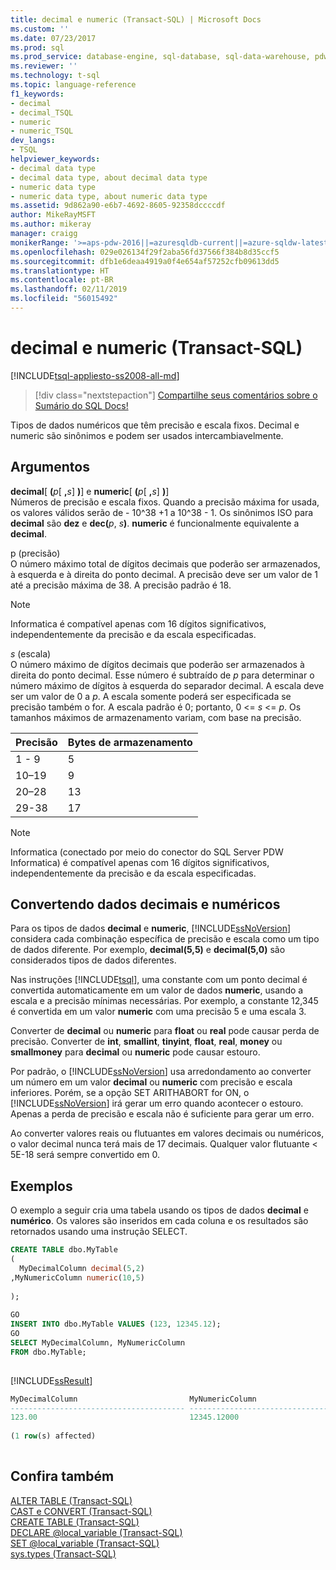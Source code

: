 ```yaml
---
title: decimal e numeric (Transact-SQL) | Microsoft Docs
ms.custom: ''
ms.date: 07/23/2017
ms.prod: sql
ms.prod_service: database-engine, sql-database, sql-data-warehouse, pdw
ms.reviewer: ''
ms.technology: t-sql
ms.topic: language-reference
f1_keywords:
- decimal
- decimal_TSQL
- numeric
- numeric_TSQL
dev_langs:
- TSQL
helpviewer_keywords:
- decimal data type
- decimal data type, about decimal data type
- numeric data type
- numeric data type, about numeric data type
ms.assetid: 9d862a90-e6b7-4692-8605-92358dccccdf
author: MikeRayMSFT
ms.author: mikeray
manager: craigg
monikerRange: '>=aps-pdw-2016||=azuresqldb-current||=azure-sqldw-latest||>=sql-server-2016||=sqlallproducts-allversions||>=sql-server-linux-2017||=azuresqldb-mi-current'
ms.openlocfilehash: 029e026134f29f2aba56fd37566f384b8d35ccf5
ms.sourcegitcommit: dfb1e6deaa4919a0f4e654af57252cfb09613dd5
ms.translationtype: HT
ms.contentlocale: pt-BR
ms.lasthandoff: 02/11/2019
ms.locfileid: "56015492"
---
```

# <a name="decimal-and-numeric-transact-sql"></a>decimal e numeric (Transact-SQL)
[!INCLUDE[tsql-appliesto-ss2008-all-md](../../includes/tsql-appliesto-ss2008-all-md.md)]

> [!div class="nextstepaction"]
> [Compartilhe seus comentários sobre o Sumário do SQL Docs!](https://aka.ms/sqldocsurvey)

Tipos de dados numéricos que têm precisão e escala fixos. Decimal e numeric são sinônimos e podem ser usados intercambiavelmente.
  
## <a name="arguments"></a>Argumentos  
**decimal**[ **(**_p_[ **,**_s_] **)**] e **numeric**[ **(**_p_[ **,**_s_] **)**]  
Números de precisão e escala fixos. Quando a precisão máxima for usada, os valores válidos serão de - 10^38 +1 a 10^38 - 1. Os sinônimos ISO para **decimal** são **dez** e **dec(**_p_, _s_**)**. **numeric** é funcionalmente equivalente a **decimal**.
  
p (precisão)  
O número máximo total de dígitos decimais que poderão ser armazenados, à esquerda e à direita do ponto decimal. A precisão deve ser um valor de 1 até a precisão máxima de 38. A precisão padrão é 18.
  
> [!NOTE]  
>  Informatica é compatível apenas com 16 dígitos significativos, independentemente da precisão e da escala especificadas.  
  
*s* (escala)  
O número máximo de dígitos decimais que poderão ser armazenados à direita do ponto decimal. Esse número é subtraído de *p* para determinar o número máximo de dígitos à esquerda do separador decimal. A escala deve ser um valor de 0 a *p*. A escala somente poderá ser especificada se precisão também o for. A escala padrão é 0; portanto, 0 <= *s* \<= *p*. Os tamanhos máximos de armazenamento variam, com base na precisão.
  
|Precisão|Bytes de armazenamento|  
|---|---|
|1 - 9|5|  
|10–19|9|  
|20–28|13|  
|29-38|17|  
  
> [!NOTE]  
>  Informatica (conectado por meio do conector do SQL Server PDW Informatica) é compatível apenas com 16 dígitos significativos, independentemente da precisão e da escala especificadas.  
  
## <a name="converting-decimal-and-numeric-data"></a>Convertendo dados decimais e numéricos
Para os tipos de dados **decimal** e **numeric**, [!INCLUDE[ssNoVersion](../../includes/ssnoversion-md.md)] considera cada combinação específica de precisão e escala como um tipo de dados diferente. Por exemplo, **decimal(5,5)** e **decimal(5,0)** são considerados tipos de dados diferentes.
  
Nas instruções [!INCLUDE[tsql](../../includes/tsql-md.md)], uma constante com um ponto decimal é convertida automaticamente em um valor de dados **numeric**, usando a escala e a precisão mínimas necessárias. Por exemplo, a constante 12,345 é convertida em um valor **numeric** com uma precisão 5 e uma escala 3.
  
Converter de **decimal** ou **numeric** para **float** ou **real** pode causar perda de precisão. Converter de **int**, **smallint**, **tinyint**, **float**, **real**, **money** ou **smallmoney** para **decimal** ou **numeric** pode causar estouro.
  
Por padrão, o [!INCLUDE[ssNoVersion](../../includes/ssnoversion-md.md)] usa arredondamento ao converter um número em um valor **decimal** ou **numeric** com precisão e escala inferiores. Porém, se a opção SET ARITHABORT for ON, o [!INCLUDE[ssNoVersion](../../includes/ssnoversion-md.md)] irá gerar um erro quando acontecer o estouro. Apenas a perda de precisão e escala não é suficiente para gerar um erro.
  
Ao converter valores reais ou flutuantes em valores decimais ou numéricos, o valor decimal nunca terá mais de 17 decimais. Qualquer valor flutuante < 5E-18 será sempre convertido em 0.
  
## <a name="examples"></a>Exemplos  
O exemplo a seguir cria uma tabela usando os tipos de dados **decimal** e **numérico**.  Os valores são inseridos em cada coluna e os resultados são retornados usando uma instrução SELECT.
  
```sql
CREATE TABLE dbo.MyTable  
(  
  MyDecimalColumn decimal(5,2)  
,MyNumericColumn numeric(10,5)
  
);  
  
GO  
INSERT INTO dbo.MyTable VALUES (123, 12345.12);  
GO  
SELECT MyDecimalColumn, MyNumericColumn  
FROM dbo.MyTable;  
  
```  
  
[!INCLUDE[ssResult](../../includes/ssresult-md.md)]
  
```sql
MyDecimalColumn                         MyNumericColumn  
--------------------------------------- ---------------------------------------  
123.00                                  12345.12000  
  
(1 row(s) affected)  
  
```  
  
## <a name="see-also"></a>Confira também
[ALTER TABLE &#40;Transact-SQL&#41;](../../t-sql/statements/alter-table-transact-sql.md)  
[CAST e CONVERT &#40;Transact-SQL&#41;](../../t-sql/functions/cast-and-convert-transact-sql.md)  
[CREATE TABLE &#40;Transact-SQL&#41;](../../t-sql/statements/create-table-transact-sql.md)  
[DECLARE @local_variable &#40;Transact-SQL&#41;](../../t-sql/language-elements/declare-local-variable-transact-sql.md)  
[SET @local_variable &#40;Transact-SQL&#41;](../../t-sql/language-elements/set-local-variable-transact-sql.md)  
[sys.types &#40;Transact-SQL&#41;](../../relational-databases/system-catalog-views/sys-types-transact-sql.md)
  
  
